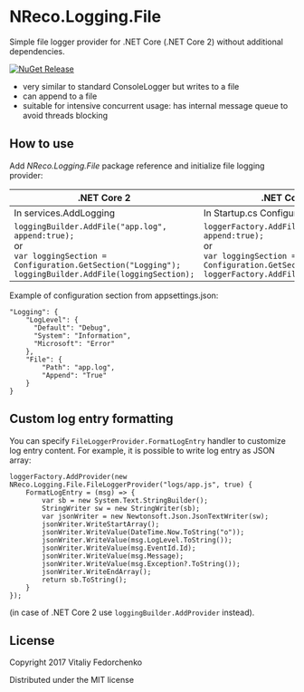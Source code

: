 # NReco.Logging.File
Simple file logger provider for .NET Core (.NET Core 2) without additional dependencies.

[![NuGet Release](https://img.shields.io/nuget/v/NReco.Logging.File.svg)](https://www.nuget.org/packages/NReco.Logging.File/)

* very similar to standard ConsoleLogger but writes to a file
* can append to a file
* suitable for intensive concurrent usage: has internal message queue to avoid threads blocking

## How to use
Add *NReco.Logging.File* package reference and initialize file logging provider:

.NET Core 2 | .NET Core 1.x
----------- | -------------
In services.AddLogging | In Startup.cs Configure method
`loggingBuilder.AddFile("app.log", append:true);`<br/>or<br/>`var loggingSection = Configuration.GetSection("Logging");`<br/>`loggingBuilder.AddFile(loggingSection);` | `loggerFactory.AddFile("app.log", append:true);`<br/>or<br/>`var loggingSection = Configuration.GetSection("Logging");`<br/>`loggerFactory.AddFile(loggingSection);`

Example of configuration section from appsettings.json:
```
"Logging": {
	"LogLevel": {
	  "Default": "Debug",
	  "System": "Information",
	  "Microsoft": "Error"
	},
	"File": {
		"Path": "app.log",
		"Append": "True"
	}
}
```

## Custom log entry formatting
You can specify `FileLoggerProvider.FormatLogEntry` handler to customize log entry content. For example, it is possible to write log entry as JSON array:
```
loggerFactory.AddProvider(new NReco.Logging.File.FileLoggerProvider("logs/app.js", true) {
	FormatLogEntry = (msg) => {
		var sb = new System.Text.StringBuilder();
		StringWriter sw = new StringWriter(sb);
		var jsonWriter = new Newtonsoft.Json.JsonTextWriter(sw);
		jsonWriter.WriteStartArray();
		jsonWriter.WriteValue(DateTime.Now.ToString("o"));
		jsonWriter.WriteValue(msg.LogLevel.ToString());
		jsonWriter.WriteValue(msg.EventId.Id);
		jsonWriter.WriteValue(msg.Message);
		jsonWriter.WriteValue(msg.Exception?.ToString());
		jsonWriter.WriteEndArray();
		return sb.ToString();
	}
});
```
(in case of .NET Core 2 use `loggingBuilder.AddProvider` instead).

## License
Copyright 2017 Vitaliy Fedorchenko

Distributed under the MIT license